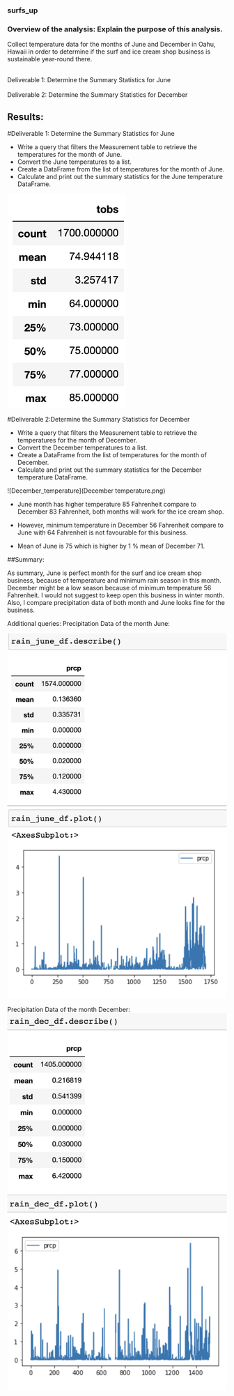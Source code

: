 ### surfs_up
### Overview of the analysis: Explain the purpose of this analysis.

Collect temperature data for the months of June and December in Oahu, Hawaii in order to determine if the surf and ice cream shop business is sustainable year-round there.

<br>Deliverable 1: Determine the Summary Statistics for June</br>
<br>Deliverable 2: Determine the Summary Statistics for December</br>

## Results: 
#Deliverable 1: Determine the Summary Statistics for June
- Write a query that filters the Measurement table to retrieve the temperatures for the month of June. 
- Convert the June temperatures to a list.
- Create a DataFrame from the list of temperatures for the month of June. 
- Calculate and print out the summary statistics for the June temperature DataFrame.



![June_temperature](June_temperature.png)

#Deliverable 2:Determine the Summary Statistics for December 
- Write a query that filters the Measurement table to retrieve the temperatures for the month of December.
- Convert the December temperatures to a list.
- Create a DataFrame from the list of temperatures for the month of December. 
- Calculate and print out the summary statistics for the December temperature DataFrame.


![December_temperature](December temperature.png)


- June month has higher temperature 85 Fahrenheit compare to December 83 Fahrenheit, both months will work for the ice cream shop.

- However, minimum temperature in December 56 Fahrenheit compare to June with 64 Fahrenheit is not favourable for this business. 

- Mean of June is 75 which is higher by 1 % mean of December 71.


##Summary: 

As summary, June is perfect month for the surf and ice cream shop business, because of temperature and minimum rain season in this month. December might be a low season because of minimum temperature 56 Fahrenheit. I would not suggest to keep open this business in winter month. Also, I compare precipitation data of both month and June looks fine for the business. 

Additional queries:
Precipitation Data of the month June:

![Rain_Statistics_June](Rain_Statistics_June.png)


Precipitation Data of the month December:
![Rain_Statistics_December](Rain_Statistics_December.png)
